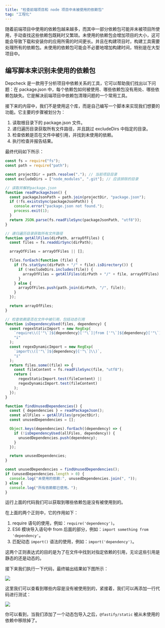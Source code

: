 ```yaml
---
title: "检查前端项目和 node 项目中未被使用的依赖包"
tag: "工程化"
---
```


随着前端项目中使用的依赖包越来越多，而其中一部分依赖包可能并未被项目所使用，手动查找这些依赖包既耗时又繁琐。未使用的依赖包会增加项目的大小，这可能会导致下载和安装你的应用所需的时间更长。并且在构建项目时，构建工具需要处理所有的依赖包。未使用的依赖包可能会不必要地增加构建时间，特别是在大型项目中。

## 编写脚本来识别未使用的依赖包

Depcheck 是一款用于分析项目中依赖关系的工具，它可以帮助我们找出以下问题：在 package.json 中，每个依赖包如何被使用、哪些依赖包没有用处、哪些依赖包缺失。它是解决前端项目中依赖包清理问题的一个常用工具。

接下来的内容中，我们不是使用这个库，而是自己编写一个脚本来实现我们想要的功能。它主要的步骤被划分为：

1. 读取根目录下的 package.json 文件。
2. 递归遍历目录获取所有文件路径，并且跳过 excludeDirs 中指定的目录。
3. 检查依赖是否在文件中被引用，并找到未使用的依赖。
4. 执行检查并报告结果。

最终代码如下所示：

```js
const fs = require("fs");
const path = require("path");

const projectDir = path.resolve("."); // 当前项目目录
const excludeDirs = ["node_modules", ".git"]; // 应该排除的目录

// 读取并解析package.json
function readPackageJson() {
  const packageJsonPath = path.join(projectDir, "package.json");
  if (!fs.existsSync(packageJsonPath)) {
    console.error("package.json not found.");
    process.exit(1);
  }
  return JSON.parse(fs.readFileSync(packageJsonPath, "utf8"));
}

// 递归遍历目录获取所有文件路径
function getAllFiles(dirPath, arrayOfFiles) {
  const files = fs.readdirSync(dirPath);

  arrayOfFiles = arrayOfFiles || [];

  files.forEach(function (file) {
    if (fs.statSync(dirPath + "/" + file).isDirectory()) {
      if (!excludeDirs.includes(file)) {
        arrayOfFiles = getAllFiles(dirPath + "/" + file, arrayOfFiles);
      }
    } else {
      arrayOfFiles.push(path.join(dirPath, "/", file));
    }
  });

  return arrayOfFiles;
}

// 检查依赖是否在文件中被引用，包括动态引用
function isDependencyUsed(files, dependency) {
  const regexStaticImport = new RegExp(
    `require\\(['"\`]${dependency}['"\`]|from ['"\`]${dependency}['"\`]`,
    "i"
  );
  const regexDynamicImport = new RegExp(
    `import\\(['"\`]${dependency}['"\`]\\)`,
    "i"
  );
  return files.some((file) => {
    const fileContent = fs.readFileSync(file, "utf8");
    return (
      regexStaticImport.test(fileContent) ||
      regexDynamicImport.test(fileContent)
    );
  });
}

function findUnusedDependencies() {
  const { dependencies } = readPackageJson();
  const allFiles = getAllFiles(projectDir);
  const unusedDependencies = [];

  Object.keys(dependencies).forEach((dependency) => {
    if (!isDependencyUsed(allFiles, dependency)) {
      unusedDependencies.push(dependency);
    }
  });

  return unusedDependencies;
}

const unusedDependencies = findUnusedDependencies();
if (unusedDependencies.length > 0) {
  console.log("未使用的依赖:", unusedDependencies.join(", "));
} else {
  console.log("所有依赖都已使用。");
}
```

运行上面的代码我们可以获取到哪些依赖包是没有被使用到的。

在上面的两个正则中，它的作用如下：

1. require 语句的使用，例如：`require('dependency')`。
2. ES6 模块导入语句中 from 后面的部分，例如：`import something from 'dependency'`。
3. 匹配动态 `import()` 语法的使用，例如：`import('dependency')`。

这两个正则表达式的目的是为了在文件中找到对指定依赖的引用，无论这些引用是静态的还是动态的。

接下来我们执行一下代码，最终输出结果如下图所示：

<img src="../imgs/01/01.awebp" />

这里我们可以查看到哪些内容是没有被使用到的，紧接着，我们可以再添加一行代码进行测试：

<img src="../imgs/01/02.awebp" />

你可以看到，当我们添加了一个动态包导入之后，`@fastify/static` 被从未使用的依赖中移除掉了。
